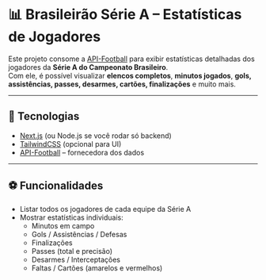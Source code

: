 # 📊 Brasileirão Série A – Estatísticas de Jogadores

Este projeto consome a [API-Football](https://www.api-football.com) para exibir estatísticas detalhadas dos jogadores da **Série A do Campeonato Brasileiro**.  
Com ele, é possível visualizar **elencos completos**, **minutos jogados**, **gols, assistências, passes, desarmes, cartões, finalizações** e muito mais.

---

## 🚀 Tecnologias

- [Next.js](https://nextjs.org/) (ou Node.js se você rodar só backend)
- [TailwindCSS](https://tailwindcss.com/) (opcional para UI)
- [API-Football](https://www.api-football.com) – fornecedora dos dados

---

## ⚽ Funcionalidades

- Listar todos os jogadores de cada equipe da Série A
- Mostrar estatísticas individuais:
  - Minutos em campo
  - Gols / Assistências / Defesas
  - Finalizações
  - Passes (total e precisão)
  - Desarmes / Interceptações
  - Faltas / Cartões (amarelos e vermelhos)
